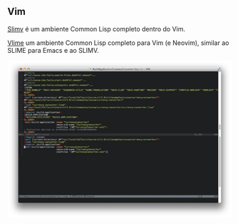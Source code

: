 ## Vim

[Slimv](http://www.vim.org/scripts/script.php) é um ambiente Common Lisp completo
dentro do Vim.

[Vlime](https://github.com/l04m33/vlime) um ambiente Common Lisp completo
para Vim (e Neovim), similar ao SLIME para Emacs e ao SLIMV.

<img src="../../assets/slimv.jpg"
     style="width: 800px"/>
